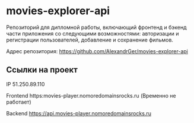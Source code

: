 # movies-explorer-api
Репозиторий для дипломной работы, включающий фронтенд и бэкенд части приложения со следующими возможностями: авторизации и регистрации пользователей, добавление и сохранение фильмов.

Адрес репозитория: https://github.com/AlexandrGer/movies-explorer-api

## Ссылки на проект

IP 51.250.89.110

Frontend https:movies-player.nomoredomainsrocks.ru (Временно не работает)

Backend https://api.movies-player.nomoredomainsrocks.ru

